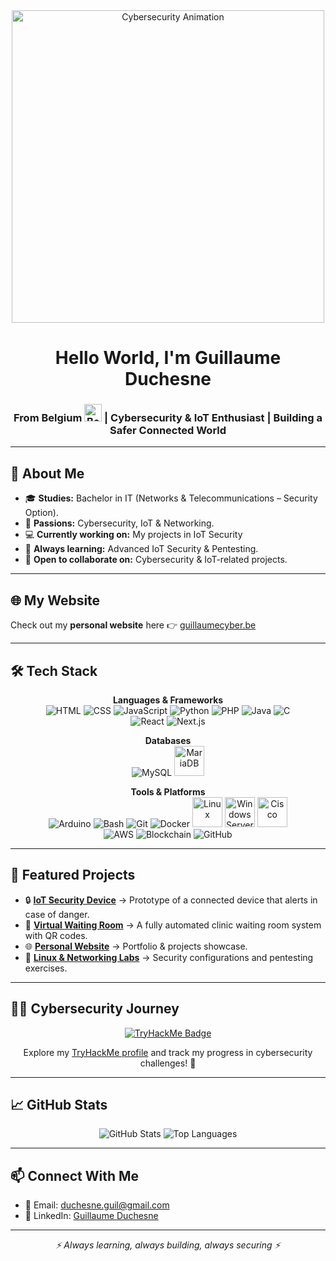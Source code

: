 <div align="center">
  <img src="https://media.giphy.com/media/zyFcsWHX2fdpyb5SBi/giphy.gif" alt="Cybersecurity Animation" width="500px" />
</div>

<h1 align="center">Hello World, I'm Guillaume Duchesne</h1>
<h3 align="center">
  From Belgium 
  <img src="https://upload.wikimedia.org/wikipedia/commons/thumb/5/5c/Flag-map_of_Belgium.svg/731px-Flag-map_of_Belgium.svg.png" alt="Belgium Flag" width="28px" /> | 
  Cybersecurity & IoT Enthusiast | Building a Safer Connected World
</h3>

---

## 🌟 About Me
- 🎓 **Studies:** Bachelor in IT (Networks & Telecommunications – Security Option).  
- 🚀 **Passions:** Cybersecurity, IoT & Networking.  
- 💻 **Currently working on:** My projects in IoT Security
- 🌱 **Always learning:** Advanced IoT Security & Pentesting.  
- 🤝 **Open to collaborate on:** Cybersecurity & IoT-related projects.  

---

## 🌐 My Website
Check out my **personal website** here 👉 [guillaumecyber.be](https://guillaumecyber.be)

---

## 🛠️ Tech Stack
<div align="center">
  
**Languages & Frameworks**  
<img src="https://img.icons8.com/color/48/html-5.png" alt="HTML" /> 
<img src="https://img.icons8.com/color/48/css3.png" alt="CSS" /> 
<img src="https://img.icons8.com/color/48/javascript.png" alt="JavaScript" /> 
<img src="https://img.icons8.com/color/48/python.png" alt="Python" /> 
<img src="https://img.icons8.com/color/48/php.png" alt="PHP" /> 
<img src="https://img.icons8.com/fluency/48/java-coffee-cup-logo.png" alt="Java" /> 
<img src="https://img.icons8.com/color/48/c-programming.png" alt="C" />  
<img src="https://img.icons8.com/color/48/react-native.png" alt="React" /> 
<img src="https://img.icons8.com/ios-filled/50/000000/nextjs.png" alt="Next.js" /> 

**Databases**  
<img src="https://img.icons8.com/color/48/mysql-logo.png" alt="MySQL" /> 
<img src="https://mariadb.com/wp-content/uploads/2019/11/mariadb-logo-vert_blue-transparent.png" alt="MariaDB" width="48"/>  

**Tools & Platforms**  
<img src="https://img.icons8.com/color/48/arduino.png" alt="Arduino" /> 
<img src="https://img.icons8.com/color/48/bash.png" alt="Bash" /> 
<img src="https://img.icons8.com/color/48/git.png" alt="Git" /> 
<img src="https://img.icons8.com/color/48/docker.png" alt="Docker" /> 
<img src="https://www.vectorlogo.zone/logos/linux/linux-icon.svg" alt="Linux" width="48"/> 
<img src="https://www.vectorlogo.zone/logos/microsoft/microsoft-icon.svg" alt="Windows Server" width="48"/> 
<img src="https://www.vectorlogo.zone/logos/cisco/cisco-icon.svg" alt="Cisco" width="48"/>  
<img src="https://img.icons8.com/color/48/amazon-web-services.png" alt="AWS" /> 
<img src="https://img.icons8.com/color/48/blockchain-technology.png" alt="Blockchain" /> 
<img src="https://img.icons8.com/nolan/48/github.png" alt="GitHub" />  

</div>

---

## 📂 Featured Projects
- 🔒 **[IoT Security Device](#)** → Prototype of a connected device that alerts in case of danger.  
- 🏥 **[Virtual Waiting Room](#)** → A fully automated clinic waiting room system with QR codes.  
- 🌐 **[Personal Website](https://guillaumecyber.be)** → Portfolio & projects showcase.  
- 🐧 **[Linux & Networking Labs](#)** → Security configurations and pentesting exercises.  

---

## 🧑‍💻 Cybersecurity Journey
<div align="center">
  <a href="https://tryhackme.com/p/guicyber" target="_blank">
    <img src="https://tryhackme-badges.s3.amazonaws.com/guicyber.png" alt="TryHackMe Badge" />
  </a>
  <p>
    Explore my <a href="https://tryhackme.com/p/guicyber" target="_blank">TryHackMe profile</a>  
    and track my progress in cybersecurity challenges! 🚀
  </p>
</div>

---

## 📈 GitHub Stats
<div align="center">
  <img src="https://github-readme-stats.vercel.app/api?username=guii-cyber&show_icons=true&theme=radical" alt="GitHub Stats" />
  <img src="https://github-readme-stats.vercel.app/api/top-langs/?username=guii-cyber&layout=compact&theme=radical" alt="Top Languages" />
</div>

---

## 📫 Connect With Me
- 📧 Email: [duchesne.guil@gmail.com](mailto:duchesne.guil@gmail.com)  
- 💼 LinkedIn: [Guillaume Duchesne](https://www.linkedin.com/in/guillaume-cyber/)  

---
<div align="center">
  <i>⚡ Always learning, always building, always securing ⚡</i>
</div>
